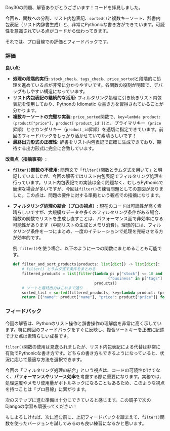 Day30の問題、解答ありがとうございます！コードを拝見しました。

今回も、関数への分割、リスト内包表記、`sorted()`と複数キーソート、辞書内包表記（リスト内辞書生成）と、非常にPythonicな書き方ができています。可読性を意識されている点がコードから伝わってきます。

それでは、プロ目線での評価とフィードバックです。

### 評価

**良い点:**

* **処理の段階的実行:** `stock_check`、`tags_check`、`price_sorted`と段階的に処理を進めている点が非常に分かりやすいです。各関数の役割が明確で、デバッグもしやすい構造になっています。
* **リスト内包表記の継続的な活用:** フィルタリング処理に引き続きリスト内包表記を使用しており、Pythonの Idiomatic な書き方を習得されていることが分かります。
* **複数キーソートの完璧な実装:** `price_sorted`関数で、`key=lambda product: (product["price"], product['product_id'])`と、プライマリキー（`price`昇順）とセカンダリキー（`product_id`昇順）を適切に指定できています。前回のフィードバックをしっかり活かせていて素晴らしいです！
* **最終出力形式の正確性:** 辞書をリスト内包表記で正確に生成できており、期待する出力形式に完全に合致しています。

**改善点（指摘事項）:**

* **`filter()`関数の不使用:** 問題文で「`filter()`関数とラムダ式を用いて」と明記していましたが、今回の解答ではリスト内包表記でフィルタリング処理を行っています。リスト内包表記での実装は全く問題なく、むしろPythonicで簡潔な場合が多いですが、今回は`filter()`の練習問題としての意図がありました。この点は、問題の要件に対する準拠という観点での指摘になります。
* **フィルタリング処理の結合（プロの視点）:** 現在のコードは可読性が高く素晴らしいですが、大規模なデータや多くのフィルタリング条件がある場合、複数の関数でリストを生成し直すことは、パフォーマンス面で非効率になる可能性があります（中間リストの生成とメモリ消費）。理想的には、フィルタリング条件を一つにまとめ、一度のイテレーションで処理を完結させる方が効率的です。

    例: `filter()`を使う場合、以下のように一つの関数にまとめることも可能です。

    ```python
    def filter_and_sort_products(products: list[dict]) -> list[dict]:
        # filter() とラムダ式で条件をまとめる
        filtered_products = list(filter(lambda p: p["stock"] <= 10 and \
                                              ("business" in p["tags"] or "gaming" in p["tags"]),
                                        products))
        # ソートと最終出力はこれまで通り
        sorted_list = sorted(filtered_products, key=lambda product: (product["price"], product['product_id']))
        return [{"name": product["name"], "price": product["price"]} for product in sorted_list]
    ```

### フィードバック

今回の解答は、Pythonのリスト操作と辞書操作の理解度を非常に高く示しています。特に前回のフィードバックをすぐに反映し、複合ソートキーを正確に記述できた点は素晴らしい成長です。

`filter()`関数の使用は見送られましたが、リスト内包表記による代替は非常に有効でPythonicな書き方です。どちらの書き方もできるようになっていると、状況に応じて最適な方法を選択できます。

今回の「フィルタリング処理の結合」という視点は、コードの可読性だけでなく、**パフォーマンスやリソース効率**を考慮する際に重要になります。実務では、処理速度やメモリ使用量がボトルネックになることもあるため、このような視点を持つことは「プロ目線」に繋がります。

次のステップに進む準備は十分にできていると感じます。この調子で次のDjangoの学習も頑張ってください！

もしよろしければ、次に進む前に、上記フィードバックを踏まえて、`filter()`関数を使ったバージョンを試してみるのも良い練習になるかと思います。
